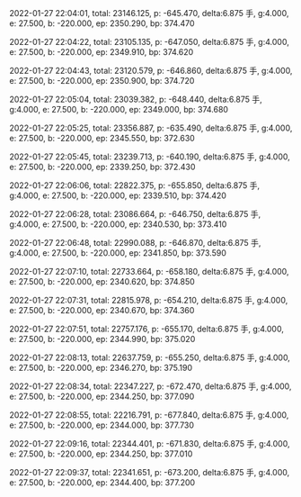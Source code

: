 2022-01-27 22:04:01, total: 23146.125, p: -645.470, delta:6.875 手, g:4.000, e: 27.500, b: -220.000, ep: 2350.290, bp: 374.470

2022-01-27 22:04:22, total: 23105.135, p: -647.050, delta:6.875 手, g:4.000, e: 27.500, b: -220.000, ep: 2349.910, bp: 374.620

2022-01-27 22:04:43, total: 23120.579, p: -646.860, delta:6.875 手, g:4.000, e: 27.500, b: -220.000, ep: 2350.900, bp: 374.720

2022-01-27 22:05:04, total: 23039.382, p: -648.440, delta:6.875 手, g:4.000, e: 27.500, b: -220.000, ep: 2349.000, bp: 374.680

2022-01-27 22:05:25, total: 23356.887, p: -635.490, delta:6.875 手, g:4.000, e: 27.500, b: -220.000, ep: 2345.550, bp: 372.630

2022-01-27 22:05:45, total: 23239.713, p: -640.190, delta:6.875 手, g:4.000, e: 27.500, b: -220.000, ep: 2339.250, bp: 372.430

2022-01-27 22:06:06, total: 22822.375, p: -655.850, delta:6.875 手, g:4.000, e: 27.500, b: -220.000, ep: 2339.510, bp: 374.420

2022-01-27 22:06:28, total: 23086.664, p: -646.750, delta:6.875 手, g:4.000, e: 27.500, b: -220.000, ep: 2340.530, bp: 373.410

2022-01-27 22:06:48, total: 22990.088, p: -646.870, delta:6.875 手, g:4.000, e: 27.500, b: -220.000, ep: 2341.850, bp: 373.590

2022-01-27 22:07:10, total: 22733.664, p: -658.180, delta:6.875 手, g:4.000, e: 27.500, b: -220.000, ep: 2340.620, bp: 374.850

2022-01-27 22:07:31, total: 22815.978, p: -654.210, delta:6.875 手, g:4.000, e: 27.500, b: -220.000, ep: 2340.670, bp: 374.360

2022-01-27 22:07:51, total: 22757.176, p: -655.170, delta:6.875 手, g:4.000, e: 27.500, b: -220.000, ep: 2344.990, bp: 375.020

2022-01-27 22:08:13, total: 22637.759, p: -655.250, delta:6.875 手, g:4.000, e: 27.500, b: -220.000, ep: 2346.270, bp: 375.190

2022-01-27 22:08:34, total: 22347.227, p: -672.470, delta:6.875 手, g:4.000, e: 27.500, b: -220.000, ep: 2344.250, bp: 377.090

2022-01-27 22:08:55, total: 22216.791, p: -677.840, delta:6.875 手, g:4.000, e: 27.500, b: -220.000, ep: 2344.000, bp: 377.730

2022-01-27 22:09:16, total: 22344.401, p: -671.830, delta:6.875 手, g:4.000, e: 27.500, b: -220.000, ep: 2344.250, bp: 377.010

2022-01-27 22:09:37, total: 22341.651, p: -673.200, delta:6.875 手, g:4.000, e: 27.500, b: -220.000, ep: 2344.400, bp: 377.200